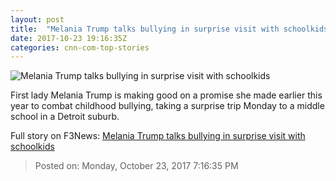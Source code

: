 ```yaml
---
layout: post
title:  "Melania Trump talks bullying in surprise visit with schoolkids"
date: 2017-10-23 19:16:35Z
categories: cnn-com-top-stories
---
```


![Melania Trump talks bullying in surprise visit with schoolkids](http://cdn.cnn.com/cnnnext/dam/assets/170928091140-melania-trump-poland-07-06-2017-super-tease.jpg)

First lady Melania Trump is making good on a promise she made earlier this year to combat childhood bullying, taking a surprise trip Monday to a middle school in a Detroit suburb.


Full story on F3News: [Melania Trump talks bullying in surprise visit with schoolkids](http://www.f3nws.com/n/EQCkn)

> Posted on: Monday, October 23, 2017 7:16:35 PM
